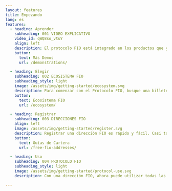 ```yaml
---
layout: features
title: Empezando
lang: es
features:
  - heading: Aprender
    subheading: 001 VIDEO EXPLICATIVO
    video_id: qWQ8so_vtuY
    align: left
    description: El protocolo FIO está integrado en los productos que ya conoce y utiliza hoy en día, y funciona igual en todas las aplicaciones. Si eres nuevo en el Protocolo FIO, comienza viendo este video explicativo para ver cómo funciona.
    button:
      text: Más Demos
      url: /demonstrations/

  - heading: Elegir
    subheading: 002 ECOSISTEMA FIO
    subheading_style: light
    image: /assets/img/getting-started/ecosystem.svg
    description: Para comenzar con el Protocolo FIO, busque una billetera habilitada para FIO que permita el registro de la Dirección FIO. Si su billetera favorita aún no está integrada, ¡dígales que usen el Protocolo FIO! De lo contrario, siéntase libre de probar uno de los muchos productos totalmente integrados ya disponibles.
    button:
      text: Ecosistema FIO
      url: /ecosystem/

  - heading: Registrar
    subheading: 003 DIRECCIONES FIO
    align: left
    image: /assets/img/getting-started/register.svg
    description: Registrar una dirección FIO es rápido y fácil. Casi todas las billeteras o intercambios habilitados para FIO tendrán un lugar para registrar una dirección de FIO. Si tiene problemas para encontrarla, consulte nuestra base de conocimientos, que mantendremos actualizada con instrucciones a medida que estén disponibles.
    button:
      text: Guías de Cartera
      url: /free-fio-addresses/

  - heading: Uso
    subheading: 004 PROTOCOLO FIO
    subheading_style: light
    image: /assets/img/getting-started/protocol-use.svg
    description: Con una dirección FIO, ahora puede utilizar todas las capacidades del protocolo FIO. ¡Comience intentando con una solicitud! O intente interactuar con una de las muchas aplicaciones habilitadas para FIO.

---
```

